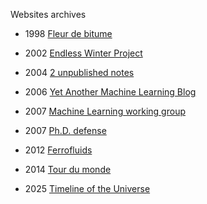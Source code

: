 Websites archives

- 1998 [Fleur de bitume](free/frame.html) 

- 2002 [Endless Winter Project](./endless_winter/index.md)

- 2004 [2 unpublished notes](./phd/tek_notes/index.html)

- 2006 [Yet Another Machine Learning Blog](yamlb/index.md)

- 2007 [Machine Learning working group](./phd//mlwg/index.html)

- 2007 [Ph.D. defense](./phd/defense/index.html)

- 2012 [Ferrofluids](https://sites.google.com/site/pierredangauthier/noir)

- 2014 [Tour du monde](tdm/index.md)

- 2025 [Timeline of the Universe](https://github.com/repied/timeline/blob/main/README.md)

